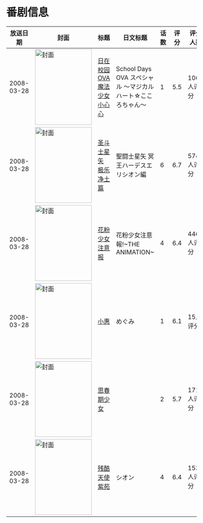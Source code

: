 # 番剧信息

|放送日期|封面|标题|日文标题|话数|评分|评分人数|
|---|---|---|---|---|---|---|
|2008-03-28|<img src="https://lain.bgm.tv/pic/cover/c/85/4d/489_a34K8.jpg" alt="封面" style="width:150px;height:200px;object-fit:cover;">|[日在校园OVA 魔法少女小心心](https://bangumi.tv/subject/489)|School Days OVA スペシャル ～マジカルハート☆こころちゃん～|1|5.5|1069人评分|
|2008-03-28|<img src="https://lain.bgm.tv/pic/cover/c/86/df/1486_5X7AK.jpg" alt="封面" style="width:150px;height:200px;object-fit:cover;">|[圣斗士星矢 极乐净土篇](https://bangumi.tv/subject/1486)|聖闘士星矢 冥王ハーデスエリシオン編|6|6.7|574人评分|
|2008-03-28|<img src="https://bangumi.tv/img/no_icon_subject.png" alt="封面" style="width:150px;height:200px;object-fit:cover;">|[花粉少女注意报](https://bangumi.tv/subject/37939)|花粉少女注意報!~THE ANIMATION~|4|6.4|446人评分|
|2008-03-28|<img src="https://lain.bgm.tv/pic/cover/c/d4/63/53212_zqZGg.jpg" alt="封面" style="width:150px;height:200px;object-fit:cover;">|[小惠](https://bangumi.tv/subject/53212)|めぐみ|1|6.1|15人评分|
|2008-03-28|<img src="https://bangumi.tv/img/no_icon_subject.png" alt="封面" style="width:150px;height:200px;object-fit:cover;">|[思春期少女](https://bangumi.tv/subject/62429)||2|5.7|171人评分|
|2008-03-28|<img src="https://bangumi.tv/img/no_icon_subject.png" alt="封面" style="width:150px;height:200px;object-fit:cover;">|[残酷天使紫苑](https://bangumi.tv/subject/70293)|シオン|4|6.4|153人评分|
